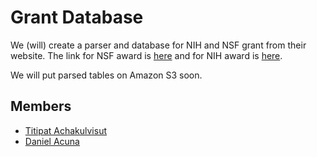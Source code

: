 # Grant Database

We (will) create a parser and database for NIH and NSF grant from their website.
The link for NSF award is [here](https://www.nsf.gov/awardsearch/download.jsp) and
for NIH award is [here](http://exporter.nih.gov/ExPORTER_Catalog.aspx).

We will put parsed tables on Amazon S3 soon.

## Members

- [Titipat Achakulvisut](http://titipata.github.io/)
- [Daniel Acuna](http://www.scienceofscience.org/)
